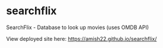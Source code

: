 # searchflix

SearchFlix - Database to look up movies (uses OMDB API)

View deployed site here: https://amish22.github.io/searchflix/
